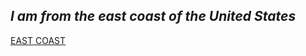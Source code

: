 ## *I am from the east coast of the United States*
[EAST COAST](https://en.wikipedia.org/wiki/East_Coast_of_the_United_States)
